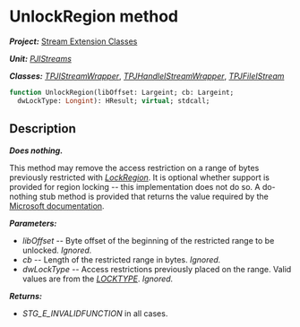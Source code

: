 # UnlockRegion method

***Project:*** [Stream Extension Classes](../API.md)

***Unit:*** [_PJIStreams_](./PJIStreams.md)

***Classes:*** [_TPJIStreamWrapper_](./TPJIStreamWrapper.md), [_TPJHandleIStreamWrapper_](./TPJHandleIStreamWrapper.md), [_TPJFileIStream_](./TPJFileIStream.md)

```pascal
function UnlockRegion(libOffset: Largeint; cb: Largeint;
  dwLockType: Longint): HResult; virtual; stdcall;
```

## Description

***Does nothing.***

This method may remove the access restriction on a range of bytes previously restricted with [_LockRegion_](TPJIStreamWrapper-LockRegion.md). It is optional whether support is provided for region locking -- this implementation does not do so. A do-nothing stub method is provided that returns the value required by the [Microsoft documentation](http://msdn.microsoft.com/en-us/library/aa380046%28v=VS.85%29.aspx).

***Parameters:***

* _libOffset_ -- Byte offset of the beginning of the restricted range to be unlocked. _Ignored._
* _cb_ -- Length of the restricted range in bytes. _Ignored._
* _dwLockType_ -- Access restrictions previously placed on the range. Valid values are from the [_LOCKTYPE_](http://msdn.microsoft.com/en-us/library/aa380048%28v=vs.85%29.aspx). _Ignored._

***Returns:***

* _STG_E_INVALIDFUNCTION_ in all cases.
